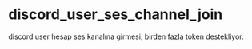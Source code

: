 # discord_user_ses_channel_join
discord user hesap ses kanalına girmesi, birden fazla token destekliyor.
